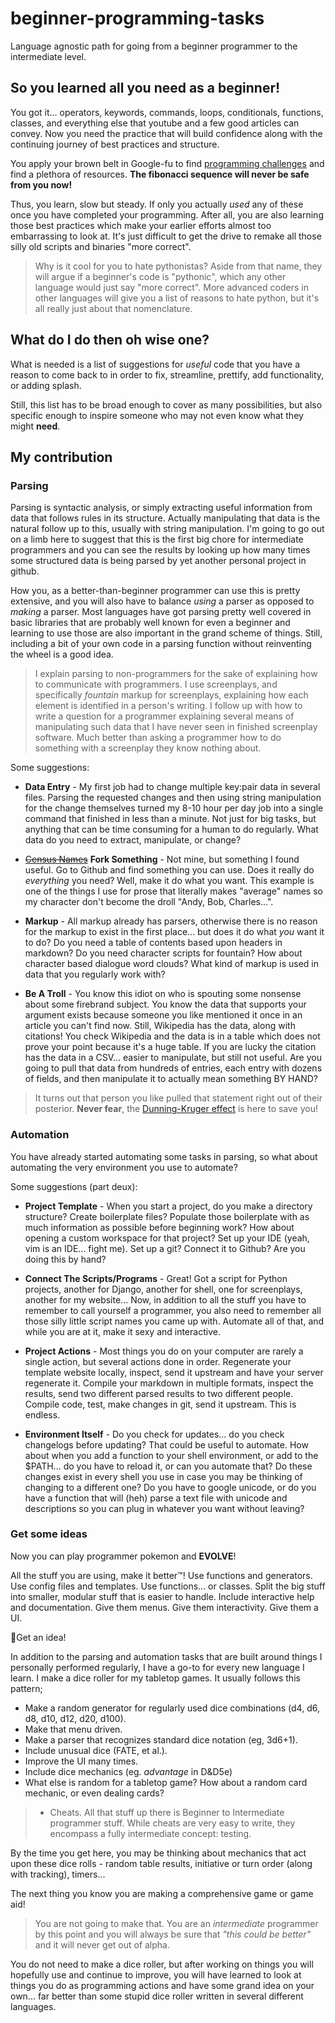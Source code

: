 # beginner-programming-tasks

Language agnostic path for going from a beginner programmer to the intermediate level.

## So you learned all you need as a beginner!

You got it... operators, keywords, commands, loops, conditionals, functions, classes, and everything else that youtube and a few good articles can convey.  Now you need the practice that will build confidence along with the continuing journey of best practices and structure.

You apply your brown belt in Google-fu to find [programming challenges](https://lmgtfy.com/?q=programming+challenges "Let me google that for you") and find a plethora of resources.  **The fibonacci sequence will never be safe from you now!**

Thus, you learn, slow but steady.  If only you actually *used* any of these once you have completed your programming.  After all, you are also learning those best practices which make your earlier efforts almost too embarrassing to look at.  It's just difficult to get the drive to remake all those silly old scripts and binaries "more correct".

>Why is it cool for you to hate pythonistas?  Aside from that name, they will argue if a beginner's code is "pythonic", which any other language would just say "more correct".  More advanced coders in other languages will give you a list of reasons to hate python, but it's all really just about that nomenclature.

## What do I do then oh wise one?

What is needed is a list of suggestions for *useful* code that you have a reason to come back to in order to fix, streamline, prettify, add functionality, or adding splash.

Still, this list has to be broad enough to cover as many possibilities, but also specific enough to inspire someone who may not even know what they might **need**.

## My contribution

### Parsing

Parsing is syntactic analysis, or simply extracting useful information from data that follows rules in its structure.  Actually manipulating that data is the natural follow up to this, usually with string manipulation.  I'm going to go out on a limb here to suggest that this is the first big chore for intermediate programmers and you can see the results by looking up how many times some structured data is being parsed by yet another personal project in github.

How you, as a better-than-beginner programmer can use this is pretty extensive, and you will also have to balance *using* a parser as opposed to *making* a parser.  Most languages have got parsing pretty well covered in basic libraries that are probably well known for even a beginner and learning to use those are also important in the grand scheme of things.  Still, including a bit of your own code in a parsing function without reinventing the wheel is a good idea.

> I explain parsing to non-programmers for the sake of explaining how to communicate with programmers.  I use screenplays, and specifically *fountain* markup for screenplays, explaining how each element is identified in a person's writing.  I follow up with how to write a question for a programmer explaining several means of manipulating such data that I have never seen in finished screenplay software.  Much better than asking a programmer how to do something with a screenplay they know nothing about.

Some suggestions:

* **Data Entry** - My first job had to change multiple key:pair data in several files.  Parsing the requested changes and then using string manipulation for the change themselves turned my 8-10 hour per day job into a single command that finished in less than a minute.  Not just for big tasks, but anything that can be time consuming for a human to do regularly.  What data do you need to extract, manipulate, or change?

* [~~Census Names~~](https://github.com/fitnr/censusname) **Fork Something** - Not mine, but something I found useful.  Go to Github and find something you can use.  Does it really do *everything* you need?  Well, make it do what you want.  This example is one of the things I use for prose that literally makes "average" names so my character don't become the droll "Andy, Bob, Charles...".

* **Markup** - All markup already has parsers, otherwise there is no reason for the markup to exist in the first place... but does it do what *you* want it to do?  Do you need a table of contents based upon headers in markdown?  Do you need character scripts for fountain?  How about character based dialogue word clouds?  What kind of markup is used in data that you regularly work with?

* **Be A Troll** - You know this idiot on <social media platform> who is spouting some nonsense about some firebrand subject.  You know the data that supports your argument exists because someone you like mentioned it once in an article you can't find now.  Still, Wikipedia has the data, along with citations!  You check Wikipedia and the data is in a table which does not prove your point because it's a huge table.  If you are lucky the citation has the data in a CSV... easier to manipulate, but still not useful.  Are you going to pull that data from hundreds of entries, each entry with dozens of fields, and then manipulate it to actually mean something BY HAND?

> It turns out that person you like pulled that statement right out of their posterior.  **Never fear**, the [Dunning-Kruger effect](https://en.wikipedia.org/wiki/Dunning%E2%80%93Kruger_effect) is here to save you!

### Automation

You have already started automating some tasks in parsing, so what about automating the very environment you use to automate?

Some suggestions (part  deux):

* **Project Template** - When you start a project, do you make a directory structure?  Create boilerplate files?  Populate those boilerplate with as much information as possible before beginning work?  How about opening a custom workspace for that project?  Set up your IDE (yeah, vim is an IDE... fight me).  Set up a git?  Connect it to Github?  Are you doing this by hand?

* **Connect The Scripts/Programs** - Great!  Got a script for Python projects, another for Django, another for shell, one for screenplays, another for my website...  Now, in addition to all the stuff you have to remember to call yourself a programmer, you also need to remember all those silly little script names you came up with.  Automate all of that, and while you are at it, make it sexy and interactive.

* **Project Actions** - Most things you do on your computer are rarely a single action, but several actions done in order.  Regenerate your template website locally, inspect, send it upstream and have your server regenerate it.  Compile your markdown in multiple formats, inspect the results, send two different parsed results to two different people.  Compile code, test, make changes in git, send it upstream.  This is endless.

* **Environment Itself** - Do you check for updates... do you check changelogs before updating?  That could be useful to automate.  How about when you add a function to your shell environment, or add to the $PATH... do you have to reload it, or can you automate that?  Do these changes exist in every shell you use in case you may be thinking of changing to a different one?  Do you have to google unicode, or do you have a function that will (heh) parse a text file with unicode and descriptions so you can plug in whatever you want without leaving?

### Get some ideas

Now you can play programmer pokemon and **EVOLVE**!

All the stuff you are using, make it better™!  Use functions and generators.  Use config files and templates.  Use functions... or classes.  Split the big stuff into smaller, modular stuff that is easier to handle.  Include interactive help and documentation.  Give them menus.  Give them interactivity.  Give them a UI.

:game_die:Get an idea!

In addition to the parsing and automation tasks that are built around things I personally performed regularly, I have a go-to for every new language I learn.  I make a dice roller for my tabletop games.  It usually follows this pattern;

* Make a random generator for regularly used dice combinations (d4, d6, d8, d10, d12, d20, d100).
* Make that menu driven.
* Make a parser that recognizes standard dice notation (eg, 3d6+1).
* Include unusual dice (FATE, et al.).
* Improve the UI many times.
* Include dice mechanics (eg. *advantage* in D&D5e)
* What else is random for a tabletop game?  How about a random card mechanic, or even dealing cards?

> * Cheats.  All that stuff up there is Beginner to Intermediate programmer stuff.  While cheats are very easy to write, they encompass a fully intermediate concept: testing.

By the time you get here, you may be thinking about mechanics that act upon these dice rolls - random table results, initiative or turn order (along with tracking), timers...

The next thing you know you are making a comprehensive game or game aid!

> You are not going to make that.  You are an *intermediate* programmer by this point and you will always be sure that *"this could be better"* and it will never get out of alpha.

You do not need to make a dice roller, but after working on things you will hopefully use and continue to improve, you will have learned to look at things you do as programming actions and have some grand idea on your own... far better than some stupid dice roller written in several different languages.
